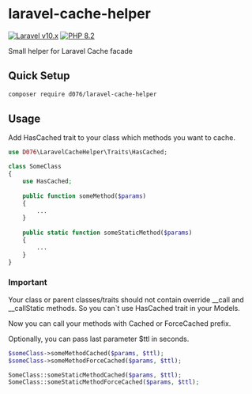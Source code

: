 # laravel-cache-helper

<p align="left">
    <a href="https://laravel.com"><img alt="Laravel v10.x" src="https://img.shields.io/badge/Laravel-v10.x-FF2D20?style=for-the-badge&logo=laravel"></a>
    <a href="https://php.net"><img alt="PHP 8.2" src="https://img.shields.io/badge/PHP-8.2-777BB4?style=for-the-badge&logo=php"></a>
</p>

Small helper for Laravel Cache facade

## Quick Setup

```bash
composer require d076/laravel-cache-helper
```

## Usage

Add HasCached trait to your class which methods you want to cache.

```php
use D076\LaravelCacheHelper\Traits\HasCached;

class SomeClass
{
    use HasCached;
    
    public function someMethod($params)
    {
        ...
    }
    
    public static function someStaticMethod($params)
    {
        ...
    }
}
```

### Important
Your class or parent classes/traits should not contain override __call and __callStatic methods. 
So you can`t use HasCached trait in your Models.

Now you can call your methods with Cached or ForceCached prefix. 

Optionally, you can pass last parameter $ttl in seconds.

```php
$someClass->someMethodCached($params, $ttl);
$someClass->someMethodForceCached($params, $ttl);

SomeClass::someStaticMethodCached($params, $ttl);
SomeClass::someStaticMethodForceCached($params, $ttl);
```
